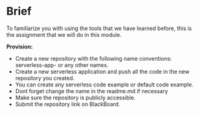 # Brief

To familiarize you with using the tools that we have learned before, this is the assignment that we will do in this module.

**Provision:**

- Create a new repository with the following name conventions: serverless-app- or any other names.
- Create a new serverless application and push all the code in the new repository you created.
- You can create any serverless code example or default code example.
- Dont forget change the name in the readme.md if necessary
- Make sure the repository is publicly accessible.
- Submit the repository link on BlackBoard.